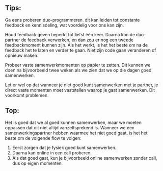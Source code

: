 ## Tips:

Ga eens proberen duo-programmeren. dit kan leiden tot constante feedback en kennisdeling, wat voordelig voor ons kan zijn.

Houd feedback geven beperkt tot liefst één keer. Daarna kan de duo-partner de feedback verwerken, en dan zou er nog een tweede feedbackmoment kunnen zijn. Als het werkt, is het het beste om na de feedback het te laten en verder te gaan. Niet zijn code gaan veranderen of opnieuw maken.

Probeer vaste samenwerkmomenten op papier te zetten. Dit kunnen we doen na bijvoorbeeld twee weken als we zien dat we op die dagen goed samenwerken.

Let er wel op dat wanneer je niet goed kunt samenwerken met je partner, je direct vaste momenten moet vaststellen waarop je gaat samenwerken. Dit voorkomt problemen.

## Top:

Het is goed dat we al goed kunnen samenwerken, maar we moeten oppassen dat dit niet altijd vanzelfsprekend is. Wanneer we een samenwerkingspartner hebben waarmee het niet goed gaat, is het het beste om de volgende flow te volgen:

1. Eerst zorgen dat je fysiek goed kunt samenwerken.
2. Daarna kan online in een call proberen.
3. Als dat goed gaat, kun je bijvoorbeeld online samenwerken zonder call, dus op eigen momenten.